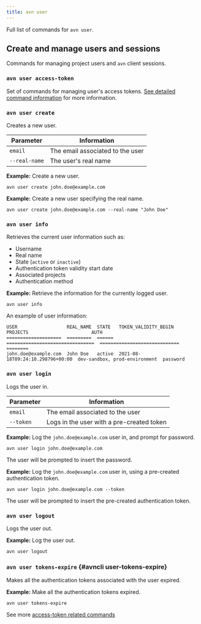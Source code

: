 ```yaml
---
title: avn user
---
```


Full list of commands for `avn user`.

## Create and manage users and sessions

Commands for managing project users and `avn` client sessions.

### `avn user access-token`

Set of commands for managing user's access tokens.
[See detailed command information](user/user-access-token) for more information.

### `avn user create`

Creates a new user.

| Parameter     | Information                      |
| ------------- | -------------------------------- |
| `email`       | The email associated to the user |
| `--real-name` | The user's real name             |

**Example:** Create a new user.

```
avn user create john.doe@example.com
```

**Example:** Create a new user specifying the real name.

```
avn user create john.doe@example.com --real-name "John Doe"
```

### `avn user info`

Retrieves the current user information such as:

-   Username
-   Real name
-   State (`active` or `inactive`)
-   Authentication token validity start date
-   Associated projects
-   Authentication method

**Example:** Retrieve the information for the currently logged user.

```
avn user info
```

An example of user information:

``` text
USER                  REAL_NAME  STATE   TOKEN_VALIDITY_BEGIN              PROJECTS                       AUTH
====================  =========  ======  ================================  =============================  ========
john.doe@example.com  John Doe   active  2021-08-18T09:24:10.298796+00:00  dev-sandbox, prod-environment  password
```

### `avn user login`

Logs the user in.

| Parameter | Information                               |
| --------- | ----------------------------------------- |
| `email`   | The email associated to the user          |
| `--token` | Logs in the user with a pre-created token |

**Example:** Log the `john.doe@example.com` user in, and prompt for
password.

```
avn user login john.doe@example.com
```

The user will be prompted to insert the password.

**Example:** Log the `john.doe@example.com` user in, using a pre-created
authentication token.

```
avn user login john.doe@example.com --token
```

The user will be prompted to insert the pre-created authentication
token.

### `avn user logout`

Logs the user out.

**Example:** Log the user out.

```
avn user logout
```

### `avn user tokens-expire` {#avncli user-tokens-expire}

Makes all the authentication tokens associated with the user expired.

**Example:** Make all the authentication tokens expired.

```
avn user tokens-expire
```

See more [access-token related commands](user/user-access-token)
